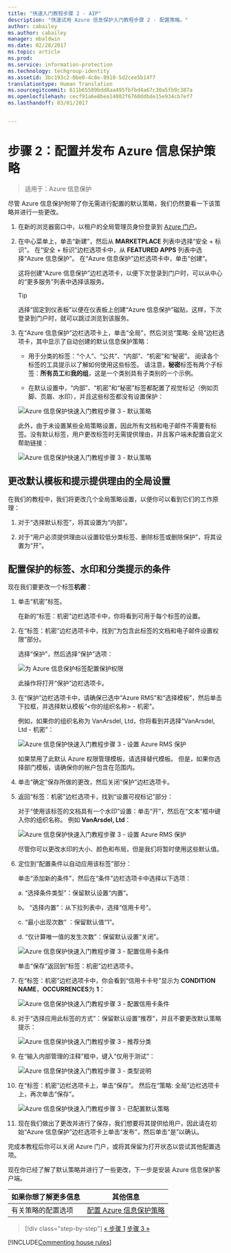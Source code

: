 ```yaml
---
title: "快速入门教程步骤 2 - AIP"
description: "快速试用 Azure 信息保护入门教程步骤 2 - 配置策略。"
author: cabailey
ms.author: cabailey
manager: mbaldwin
ms.date: 02/28/2017
ms.topic: article
ms.prod: 
ms.service: information-protection
ms.technology: techgroup-identity
ms.assetid: 3bc193c2-0be0-4c8e-8910-5d2cee5b14f7
translationtype: Human Translation
ms.sourcegitcommit: 611b65589bdd8aa495fbfbd4a67c30a5fb9c387a
ms.openlocfilehash: cecf91a6e8bea14002f6760ddbde15e934cb7ef7
ms.lasthandoff: 03/01/2017


---
```


# <a name="step-2-configure-and-publish-the-azure-information-protection-policy"></a>步骤 2：配置并发布 Azure 信息保护策略

>适用于：Azure 信息保护

尽管 Azure 信息保护附带了你无需进行配置的默认策略，我们仍然要看一下该策略并进行一些更改。

1. 在新的浏览器窗口中，以租户的全局管理员身份登录到 [Azure 门户](https://portal.azure.com)。

2. 在中心菜单上，单击“新建”，然后从 **MARKETPLACE** 列表中选择“安全 + 标识”。 在“安全 + 标识”边栏选项卡中，从 **FEATURED APPS** 列表中选择“Azure 信息保护”。 在“Azure 信息保护”边栏选项卡中，单击“创建”。

    这将创建“Azure 信息保护”边栏选项卡，以便下次登录到门户时，可以从中心的“更多服务”列表中选择该服务。 

    > [!TIP] 
    > 选择“固定到仪表板”以便在仪表板上创建“Azure 信息保护”磁贴，这样，下次登录到门户时，就可以跳过浏览到该服务。

3.  在“Azure 信息保护”边栏选项卡上，单击“全局”，然后浏览“策略: 全局”边栏选项卡，其中显示了自动创建的默认信息保护策略：
    
    - 用于分类的标签：“个人”、“公共”、“内部”、“机密”和“秘密”。 阅读各个标签的工具提示以了解如何使用这些标签。 请注意，**秘密**标签有两个子标签：**所有员工**和**我的组**，这是一个类别具有子类别的一个示例。

    - 在默认设置中，“内部”、“机密”和“秘密”标签都配置了视觉标记（例如页脚、页眉、水印），并且这些标签都没有设置保护： 
    
    ![Azure 信息保护快速入门教程步骤 3 - 默认策略](../media/info-protect-policy-default-labels.png)
    
    此外，由于未设置某些全局策略设置，因此所有文档和电子邮件不需要有标签。没有默认标签，用户更改标签时无需提供理由，并且客户端未配置自定义帮助链接：
    
    ![Azure 信息保护快速入门教程步骤 3 - 默认策略](../media/info-protect-policy-default-settings.png)

## <a name="changing-the-global-settings-for-a-default-template-and-prompt-for-justification"></a>更改默认模板和提示提供理由的全局设置

在我们的教程中，我们将更改几个全局策略设置，以便你可以看到它们的工作原理：

1. 对于“选择默认标签”，将其设置为“内部”。

2. 对于“用户必须提供理由以设置较低分类标签、删除标签或删除保护”，将其设置为“开”。

## <a name="configuring-a-label-for-protection-a-watermark-and-a-condition-to-prompt-for-classification"></a>配置保护的标签、水印和分类提示的条件

现在我们要更改一个标签**机密**：

1. 单击“机密”标签。 
    
    在新的“标签：机密”边栏选项卡中，你将看到可用于每个标签的设置。 

2. 在“标签：机密”边栏选项卡中，找到“为包含此标签的文档和电子邮件设置权限”部分。

    选择“保护”，然后选择“保护”选项：
    
    ![为 Azure 信息保护标签配置保护权限](../media/info-protect-protection-bar.png) 
    
    此操作将打开“保护”边栏选项卡。
    
3. 在“保护”边栏选项卡中，请确保已选中“Azure RMS”和“选择模板”，然后单击下拉框，并选择默认模板“\<你的组织名称> - 机密”。     
    
    例如，如果你的组织名称为 VanArsdel, Ltd，你将看到并选择“VanArsdel, Ltd - 机密”： 
    
    ![Azure 信息保护快速入门教程步骤 3 - 设置 Azure RMS 保护](../media/step2-select-rms-template.png)
    
    如果禁用了此默认 Azure 权限管理模板，请选择替代模板。 但是，如果你选择部门模板，请确保你的帐户包含在范围内。
    
4. 单击“确定”保存所做的更改，然后关闭“保护”边栏选项卡。

5. 返回“标签：机密”边栏选项卡，找到“设置可视标记”部分：
    
    对于“使用该标签的文档具有一个水印”设置：单击“开”，然后在“文本”框中键入你的组织名称。 例如 **VanArsdel, Ltd**： 
    
    ![Azure 信息保护快速入门教程步骤 3 - 设置 Azure RMS 保护](../media/step2-configure-watermark.png)
    
    尽管你可以更改水印的大小、颜色和布局，但是我们将暂时使用这些默认值。
    
6. 定位到“配置条件以自动应用该标签”部分：
    
    单击“添加新的条件”，然后在“条件”边栏选项卡中选择以下选项：
    
    a. “选择条件类型”：保留默认设置“内置”。
    
    b。 “选择内置”：从下拉列表中，选择“信用卡号”。
    
    c. “最小出现次数” ：保留默认值“1”。
    
    d. “仅计算唯一值的发生次数”：保留默认设置“关闭”。
    
    ![Azure 信息保护快速入门教程步骤 3 - 配置信用卡条件](../media/step2-configure-condition.png)
    
    单击“保存”返回到“标签：机密”边栏选项卡。

7. 在“标签：机密”边栏选项卡中，你会看到“信用卡卡号”显示为 **CONDITION NAME**，**OCCURRENCES**为 **1**：
    
    ![Azure 信息保护快速入门教程步骤 3 - 配置信用卡条件](../media/step2-see-condition.png)

8. 对于“选择应用此标签的方式”：保留默认设置“推荐”，并且不要更改默认策略提示：
    
    ![Azure 信息保护快速入门教程步骤 3 - 推荐分类](../media/step2-keep-recommended.png)

9. 在“输入内部管理的注释”框中，键入“仅用于测试”：
    
    ![Azure 信息保护快速入门教程步骤 3 - 类型说明](../media/step2-type-notes.png)

10. 在“标签：机密”边栏选项卡上，单击“保存”。 然后在“策略: 全局”边栏选项卡上，再次单击“保存”。

    ![Azure 信息保护快速入门教程步骤 3 - 已配置默认策略](../media/info-protect-policy-configured.png)

11. 现在我们做出了更改并进行了保存，我们想要将其提供给用户，因此请在初始“Azure 信息保护”边栏选项卡上单击“发布”，然后单击“是”以确认。

完成本教程后你可以关闭 Azure 门户，或将其保留为打开状态以尝试其他配置选项。

现在你已经了解了默认策略并进行了一些更改，下一步是安装 Azure 信息保护客户端。

|如果你想了解更多信息|其他信息|
|--------------------------------|--------------------------|
|有关策略的配置选项|[配置 Azure 信息保护策略](../deploy-use/configure-policy.md)|


>[!div class="step-by-step"]
[&#171; 步骤 1](infoprotect-tutorial-step1.md)
[步骤 3 &#187;](infoprotect-tutorial-step3.md)

[!INCLUDE[Commenting house rules](../includes/houserules.md)]

